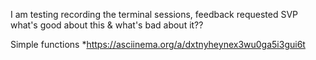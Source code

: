 I am testing recording the terminal sessions, feedback requested SVP
what's good about this & what's bad about it??


Simple functions
*https://asciinema.org/a/dxtnyheynex3wu0ga5i3gui6t
